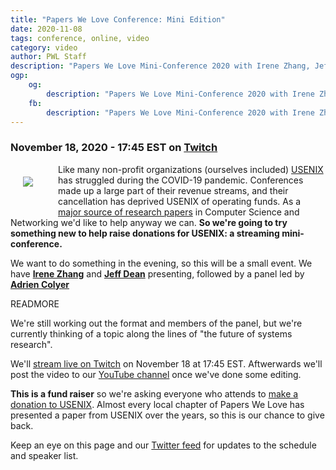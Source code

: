 ```yaml
---
title: "Papers We Love Conference: Mini Edition"
date: 2020-11-08
tags: conference, online, video
category: video
author: PWL Staff
description: "Papers We Love Mini-Conference 2020 with Irene Zhang, Jeff Dean, Adrian Colyer and more!"
ogp:
    og:
        description: "Papers We Love Mini-Conference 2020 with Irene Zhang, Jeff Dean, Adrian Colyer and more!"
    fb:
        description: "Papers We Love Mini-Conference 2020 with Irene Zhang, Jeff Dean, Adrian Colyer and more!"
---
```


### November 18, 2020 - 17:45 EST on [Twitch](https://www.twitch.tv/paperswelove)

<a href="https://connect.clickandpledge.com/w/Form/a9f96acc-aa05-4c52-a9b4-e12ab505abdf"><img src="https://www.usenix.org/sites/all/themes/custom/cotija/images/logo.svg" style="padding: 20px; float: left; margin: 0 20px 20px 0" /></a>Like many non-profit organizations (ourselves included) [USENIX](https://www.usenix.org/) has struggled during the COVID-19 pandemic. Conferences made up a large part of their revenue streams, and their cancellation has deprived USENIX of operating funds. As a [major source of research papers](https://www.usenix.org/publications) in Computer Science and Networking we'd like to help anyway we can. **So we're going to try something new to help raise donations for USENIX: a streaming mini-conference.**

We want to do something in the evening, so this will be a small event. We have **[Irene Zhang](https://irenezhang.net/)** and **[Jeff Dean](https://research.google/people/jeff/)** presenting, followed by a panel led by **[Adrien Colyer](https://blog.acolyer.org/)**

READMORE

We're still working out the format and members of the panel, but we're currently thinking of a topic along the lines of "the future of systems research".

We'll [stream live on Twitch](https://www.twitch.tv/paperswelove) on November 18 at 17:45 EST. Aftwerwards we'll post the video to our [YouTube channel](https://www.youtube.com/user/PapersWeLove) once we've done some editing.

**This is a fund raiser** so we're asking everyone who attends to [make a donation to USENIX](https://connect.clickandpledge.com/w/Form/a9f96acc-aa05-4c52-a9b4-e12ab505abdf). Almost every local chapter of Papers We Love has presented a paper from USENIX over the years, so this is our chance to give back.

Keep an eye on this page and our [Twitter feed](https://twitter.com/papers_we_love/) for updates to the schedule and speaker list.
